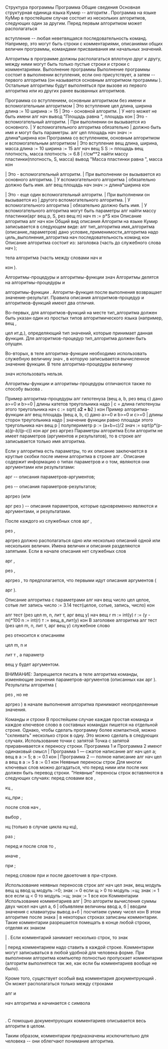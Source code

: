 Структура программы
Программа
Общие сведения
Основная структурная единица языка Кумир --
алгоритм
.
                Программа на языке КуМир в простейшем случае состоит из нескольких алгоритмов, следующих один за другим.
                Перед первым алгоритмом может располагаться

вступление
-- любая неветвящаяся
                последовательность команд. Например, это могут быть строки с комментариями, описаниями
                общих величин программы, командами присваивания им начальных значений.

Алгоритмы в программе должны располагаться вплотную друг к другу, между ними
                могут быть только пустые строки и строки с комментариями.
Выполнение программы
Выполнение программы состоит в выполнении вступления, если оно присутствует, а затем --
                первого алгоритма (он называется
основным алгоритмом программы
). Остальные алгоритмы
                будут выполняться при вызове из первого алгоритма или из других ранее вызванных алгоритмов.

Программа со вступлением, основным алгоритмом без имени и вспомогательным алгоритмом
| Это вступление
цел длина, ширина
длина := 10
ширина := 15
| Это - основной алгоритм.
| У него может не быть имени
алг
нач
  вывод "Площадь равна ", площадь
кон
| Это - вспомогательный алгоритм.
| При выполнении он вызывается из основного.
| У вспомогательного алгоритма обязательно
| должно быть имя и могут быть параметры.
алг цел площадь
нач
  знач := длина*ширина
кон
Программа со вступлением, основным алгоритмом и вспомогательным алгоритмом
| Это вступление
вещ длина, ширина, масса
длина := 10
ширина := 15
алг
нач
  вещ S
  S := площадь
  вещ плотность, масса
  плотность := 6.8 | г/см**2
  найти массу пластинки(плотность, S, масса)
  вывод "Масса пластинки равна ", масса
кон

| Это - вспомогательный алгоритм.
| При выполнении он вызывается из основного алгоритма.
| У вспомогательного алгоритма
| обязательно должно быть имя.
алг вещ площадь
нач
  знач := длина*ширина
кон

| Это - еще один вспомогательный алгоритм.
| При выполнении он вызывается из
| другого вспомогательного алгоритма.
| У вспомогательного алгоритма
| обязательно должно быть имя.
| У вспомогательного алгоритма могут быть параметры
алг найти массу пластинки(арг вещ p, S, рез вещ m)
нач
  m := p*S
кон
Описание алгоритма
алг
нач
кон
Общий вид описания
Алгоритм на языке Кумир записывается в следующем виде:
алг тип_алгоритма имя_алгоритма (описание_параметров)
  дано условие_применимости_алгоритма
  надо цель_выполнения_алгоритма
нач
  последовательность команд
кон
Описание алгоритма состоит из:
заголовка (часть до служебного слова
нач
);

тела алгоритма (часть между словами
нач
и

кон
).

Алгоритмы-процедуры и алгоритмы-функции
знач
Алгоритмы делятся на
алгоритмы-процедуры
и

алгоритмы-функции
.
                Алгоритм-функция после выполнения возвращает значение-результат. Правила описания алгоритмов-процедур
                и алгоритмов-функций имеют два отличия.

Во-первых, для алгоритмов-функций на месте тип_алгоритма должен быть указан
                один из простых типов алгоритмического языка (например,
вещ
,

цел
ит.д.), определяющий тип
                значений, которые принимает данная функция. Для алгоритмов-процедур тип_алгоритма
                должен быть опущен.

Во-вторых, в теле алгоритма-функции необходимо использовать служебную величину
знач
, в которую записывается вычисленное значение функции. В теле
                алгоритма-процедуры величину

знач
использовать нельзя.

Алгоритмы-функции и алгоритмы-процедуры отличаются также по способу вызова
.

Пример алгоритма-процедуры
алг гипотенуза (вещ a, b, рез вещ c)
  дано a>=0 и b>=0 | длины катетов треугольника
  надо | c = длинa гипотенузы этого треугольника
нач
  c := sqrt( a**2 + b**2 )
кон
Пример алгоритма-функции
алг вещ площадь (вещ a, b, c)
  дано a>=0 и b>=0 и c>=0 | длины сторон треугольника
  надо | значение функции равно площади этого треугольника
нач
  вещ p | полупериметр
  p := (a+b+c)/2
  знач := sqrt(p*(p-a)*(p-b)*(p-c))
кон
арг
рез
аргрез
Параметры алгоритма
Если алгоритм не имеет параметров (аргументов и результатов), то в строке
алг
записывается только имя алгоритма.

Если у алгоритма есть параметры, то их описание заключается в круглые скобки после
            имени алгоритма в строке
алг
. Описание содержит информацию о типах параметров
            и о том, являются они аргументами или результатами:

арг
-- описания параметров-аргументов;

рез
-- описания параметров-результатов;

аргрез
(или

арг рез
) -- описания
                        параметров, которые одновременно являются и аргументами, и результатами.

После каждого из служебных слов
арг
,

рез
,

аргрез
должно располагаться одно или
            несколько описаний одной или нескольких величин. Имена величин и описания разделяются запятыми.
            Если в начале описания нет служебных слов

арг
,

рез
,

аргрез
, то предполагается, что первыми идут описания аргументов
            (

арг
).

Описание алгоритма с параметрами
алг
нач
  вещ число
  цел целое, сотые
  лит запись
  число := 3.14
  тест(целое, сотые, запись, число)
кон

алг тест (рез цел m, n, лит т, арг вещ y)
нач
  вещ r
  m := int(y)
  r := (y - m)*100
  n := int(r)
  т := вещ_в_лит(y)
кон
В заголовке алгоритма
алг тест (рез цел m, n, лит т, арг вещ y)
служебное
            слово

рез
относится к описаниям

цел m, n
и

лит т
, а параметр

вещ y
будет аргументом.

ВНИМАНИЕ: Запрещается писать в теле алгоритма команды, изменяющие значения
            параметров-аргументов (описанных как
арг
). Результаты алгоритма
            (

рез
, но не

аргрез
)
            в начале выполнения алгоритма принимают неопределенные значения.

Команды и строки
В простейшем случае каждая простая команда и каждое ключевое слово в составных
            командах пишется на отдельной строке. Однако, чтобы сделать программу более компактной,
            можно "склеивать" несколько строк в одну. Это можно сделать в следующих
            случаях.
Использование точки с запятой
Точка с запятой приравнивается к переносу строки.
Программа 1 и Программа 2 имеют одинаковый смысл
| Программа 1 — сжатое написание
алг
нач
  цел а; вещ в
  а := 5; в := 0.1
кон
| Программа 2 — полное написание
алг
нач
  цел а
  вещ в
  а := 5
  в := 0.1
кон
Неявные переносы строк
Для многих ключевых слов можно догадаться, что перед ними или после них должен быть
                перевод строки.
"Неявные" переносы строк вставляются в следующих случаях:
перед словами
все
,

кц
,

кц_при
;

после слов
нач
,

выбор
,

нц
(только в случае цикла нц-кц),

раз
;

перед и после слов
то
,

иначе
,

при
;

перед словом
при
и после двоеточия в при-строке.

Использование неявных переносов строк
алг
нач цел знак, вещ модуль
  вещ щ
  ввод щ
  модуль :=0; знак := 0
  если щ > 0 то
    модуль :=щ; знак := 1
  все
  если щ < 0 то модуль :=щ; знак := 1 все
кон
Комментарии
Использование комментариев
алг
  | Это алгоритм вычисления суммы двух чисел
нач
  цел а, б | объявляем величины
  ввод а, б | вводим значения с клавиатуры
  вывод а+б | посчитаем сумму чисел
кон
В этом алгоритме после знака
|
в некоторых строках записаны комментарии. Такие
            комментарии разрешается помещать в конце любой строки, отделяя их знаком

|
. Если
            комментарий занимает несколько строк, то знак

|
перед комментарием надо ставить в
            каждой строке. Комментарии могут записываться в любой удобной для человека форме.
            При выполнении алгоритма компьютер полностью пропускает комментарии (алгоритм
            выполнятеся так же, как если бы комментариев вообще не было).

Кроме того, существует особый вид комментария
документрующий
. Он может располагаться только между 
			строками

алг
и

нач
алгоритма и начинается с символа

#
. 
			С помощью документрующих комментариев описывается весь алгоритм в целом.

Таким образом, комментарии предназначены исключительно для человека -- они
            облегчают понимание алгоритма.